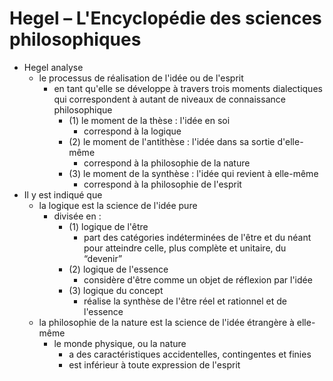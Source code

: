 # Hegel – L'Encyclopédie des sciences philosophiques

- Hegel analyse
  - le processus de réalisation de l'idée ou de l'esprit
    - en tant qu'elle se développe à travers trois moments dialectiques qui correspondent à autant de niveaux de connaissance philosophique
      - (1) le moment de la thèse : l'idée en soi
        - correspond à la logique
      - (2) le moment de l'antithèse : l'idée dans sa sortie d'elle-même
        - correspond à la philosophie de la nature
      - (3) le moment de la synthèse : l'idée qui revient à elle-même
        - correspond à la philosophie de l'esprit
- Il y est indiqué que
  - la logique est la science de l'idée pure
    - divisée en :
      - (1) logique de l'être
        - part des catégories indéterminées de l'être et du néant pour atteindre celle, plus complète et unitaire, du “devenir”
      - (2) logique de l'essence
        - considère d'être comme un objet de réflexion par l'idée
      - (3) logique du concept
        - réalise la synthèse de l'être réel et rationnel et de l'essence
  - la philosophie de la nature est la science de l'idée étrangère à elle-même
    - le monde physique, ou la nature
      - a des caractéristiques accidentelles, contingentes et finies
      - est inférieur à toute expression de l'esprit